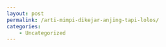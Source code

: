 ```yaml
---
layout: post
permalink: /arti-mimpi-dikejar-anjing-tapi-lolos/
categories:
    - Uncategorized
---
```


